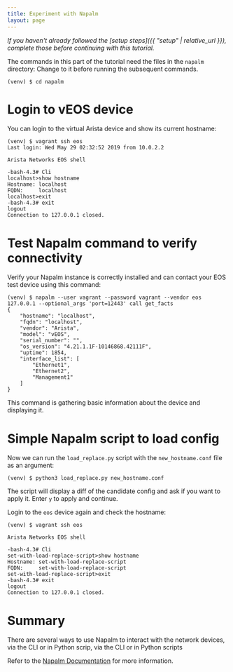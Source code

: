 ```yaml
---
title: Experiment with Napalm
layout: page
---
```


*If you haven't already followed the [setup steps]({{ "setup" | relative_url }}), complete those before continuing with this tutorial.*

The commands in this part of the tutorial need the files in the `napalm` directory: Change to it before running the subsequent commands.

```terminal
(venv) $ cd napalm
```

# Login to vEOS device

You can login to the virtual Arista device and show its current hostname:

```terminal
(venv) $ vagrant ssh eos
Last login: Wed May 29 02:32:52 2019 from 10.0.2.2

Arista Networks EOS shell

-bash-4.3# Cli
localhost>show hostname
Hostname: localhost
FQDN:     localhost
localhost>exit
-bash-4.3# exit
logout
Connection to 127.0.0.1 closed.
```

# Test Napalm command to verify connectivity

Verify your Napalm instance is correctly installed and can contact your EOS test device using this command: 

```terminal
(venv) $ napalm --user vagrant --password vagrant --vendor eos 127.0.0.1 --optional_args 'port=12443' call get_facts
{
    "hostname": "localhost",
    "fqdn": "localhost",
    "vendor": "Arista",
    "model": "vEOS",
    "serial_number": "",
    "os_version": "4.21.1.1F-10146868.42111F",
    "uptime": 1854,
    "interface_list": [
        "Ethernet1",
        "Ethernet2",
        "Management1"
    ]
}
```

This command is gathering basic information about the device and displaying it.

# Simple Napalm script to load config

Now we can run the `load_replace.py` script with the `new_hostname.conf` file as an argument:

```terminal
(venv) $ python3 load_replace.py new_hostname.conf
```

The script will display a diff of the candidate config and ask if you want to apply it. Enter `y` to apply and continue.

Login to the `eos` device again and check the hostname:

```terminal
(venv) $ vagrant ssh eos

Arista Networks EOS shell

-bash-4.3# Cli
set-with-load-replace-script>show hostname
Hostname: set-with-load-replace-script
FQDN:     set-with-load-replace-script
set-with-load-replace-script>exit
-bash-4.3# exit
logout
Connection to 127.0.0.1 closed.
```

# Summary

There are several ways to use Napalm to interact with the network devices, via the CLI or in Python scrip, via the CLI or in Python scripts

Refer to the [Napalm Documentation](https://napalm.readthedocs.io/en/latest/) for more information.
